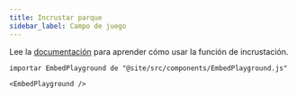 ```yaml
---
title: Incrustar parque
sidebar_label: Campo de juego
---
```


Lee la [documentación](intro) para aprender cómo usar la función de incrustación.

```mdx-code-block
importar EmbedPlayground de "@site/src/components/EmbedPlayground.js"

<EmbedPlayground />
```
